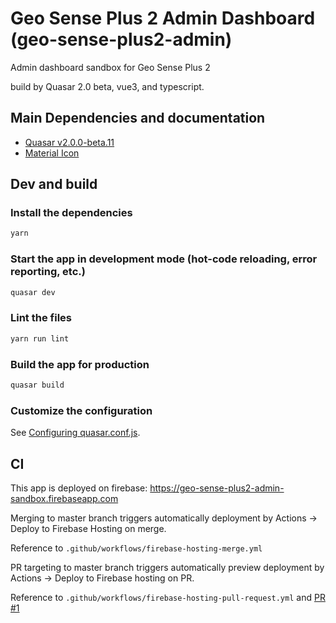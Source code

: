 # Geo Sense Plus 2 Admin Dashboard (geo-sense-plus2-admin)

Admin dashboard sandbox for Geo Sense Plus 2 

build by Quasar 2.0 beta, vue3, and typescript.

## Main Dependencies and documentation
+ [Quasar v2.0.0-beta.11](https://next.quasar.dev/)
+ [Material Icon](https://fonts.google.com/icons?selected=Material+Icons&icon.query=public)

## Dev and build

### Install the dependencies
```bash
yarn
```

### Start the app in development mode (hot-code reloading, error reporting, etc.)
```bash
quasar dev
```

### Lint the files
```bash
yarn run lint
```

### Build the app for production
```bash
quasar build
```

### Customize the configuration
See [Configuring quasar.conf.js](https://v2.quasar.dev/quasar-cli/quasar-conf-js).

## CI
This app is deployed on firebase: 
https://geo-sense-plus2-admin-sandbox.firebaseapp.com

Merging to master branch triggers automatically deployment by 
Actions -> Deploy to Firebase Hosting on merge.

Reference to `.github/workflows/firebase-hosting-merge.yml`

PR targeting to master branch triggers automatically preview deployment by 
Actions -> Deploy to Firebase hosting on PR.

Reference to `.github/workflows/firebase-hosting-pull-request.yml` and 
[PR #1](`https://github.com/RedwoodTEQ/geo-sense-plus2-admin/pull/1`)
